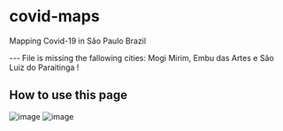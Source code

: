 # covid-maps
Mapping Covid-19 in São Paulo Brazil

--- File is missing the fallowing cities: Mogi Mirim, Embu das Artes e São Luiz do Paraitinga !

## How to use this page
![image](https://user-images.githubusercontent.com/75845733/137320442-489efbf3-b48b-43d8-9f33-a2bf698b58c7.png)
![image](https://user-images.githubusercontent.com/75845733/137320478-785f579b-ed03-4638-ac70-8b68b8affdd2.png)
